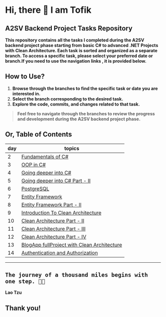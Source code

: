 # Hi, there 🙌 I am Tofik 

## A2SV Backend Project Tasks Repository
 **This repository contains all the tasks I completed during the A2SV backend project phase starting from basic C# to advanced .NET Projects with Clean Architecture. Each task is sorted and organized as a separate branch. To access a specific task, please select your preferred date or branch.If you need to use the navigation links , it is provided below.**

## How to Use?
1. **Browse through the branches to find the specific task or date you are interested in.**
2. **Select the branch corresponding to the desired task.**
3. **Explore the code, commits, and changes related to that task.**
> **Feel free to navigate through the branches to review the progress and development during the A2SV backend project phase.**

## Or, Table of Contents
|day| topics |
|--|--|
| 2 | [Fundamentals of C#](https://github.com/tans1/.NET-A2SV-Course/blob/day2_fundamentals-of-c#/README.md) ||
| 3 | [OOP in C#](https://github.com/tans1/.NET-A2SV-Course/blob/day3_OOP-in-C%23/README.md) ||
| 4 | [Going deeper into C#](https://github.com/tans1/.NET-A2SV-Course/blob/day4-Going-Deeper-into-C%23/README.md) ||
| 5 | [Going deeper into C# Part - II](https://github.com/tans1/.NET-A2SV-Course/blob/day5-Going-Deeper-into-C%23-Part-II/README.md) ||
| 6 | [PostgreSQL](https://github.com/tans1/.NET-A2SV-Course/blob/day6-PostgreSQL/README.md) ||
| 7 | [Entity Framework](https://github.com/tans1/.NET-A2SV-Course/blob/day7-Entity-Framework/README.md) ||
| 8 | [Entity Framework Part - II](https://github.com/tans1/.NET-A2SV-Course/blob/day8-Entity-Framework-Part-II/README.md) ||
| 9 | [Introduction To Clean Architecture](https://github.com/tans1/.NET-A2SV-Course/blob/day9-Introduction-to-clean-architecture/README.md) ||
| 10 | [Clean Architecture Part - II](https://github.com/tans1/.NET-A2SV-Course/blob/day10-Clean-Architecture-Part-II/README.md) ||
| 11 | [Clean Architecture Part - III](https://github.com/tans1/.NET-A2SV-Course/blob/day11-Clean-Architecture-Part-III/README.md) ||
| 12 | [Clean Architecture Part - IV](https://github.com/tans1/.NET-A2SV-Course/blob/day12-Clean-Architecture-Part-IV/README.md) ||
| 13 | [BlogApp fullProject with Clean Architecture](https://github.com/tans1/.NET-A2SV-Course/blob/day13_Clean-Architecture_FullProject/README.md) ||
| 14 | [Authentication and Authorization](https://github.com/tans1/.NET-A2SV-Course/blob/day14-Authentication-and-Authorization/README.md) ||

---

## `The journey of a thousand miles begins with one step. 💪🎁`
**Lao Tzu**
## Thank you!
